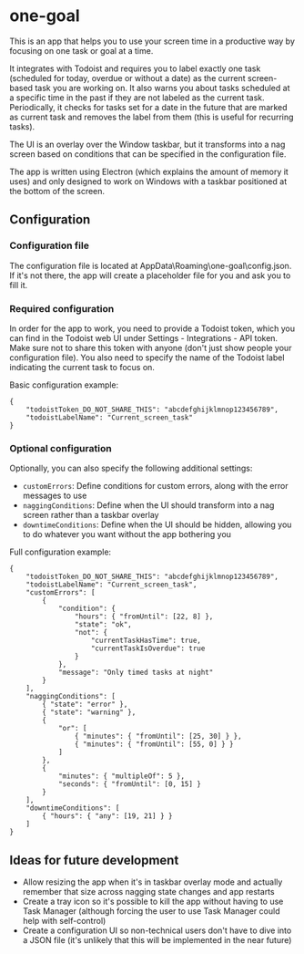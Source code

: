 # one-goal

This is an app that helps you to use your screen time in a productive way by focusing on one task or goal at a time.

It integrates with Todoist and requires you to label exactly one task (scheduled for today, overdue or without a date) as the current screen-based task you are working on. It also warns you about tasks scheduled at a specific time in the past if they are not labeled as the current task. Periodically, it checks for tasks set for a date in the future that are marked as current task and removes the label from them (this is useful for recurring tasks).

The UI is an overlay over the Window taskbar, but it transforms into a nag screen based on conditions that can be specified in the configuration file.

The app is written using Electron (which explains the amount of memory it uses) and only designed to work on Windows with a taskbar positioned at the bottom of the screen.

## Configuration

### Configuration file

The configuration file is located at AppData\Roaming\one-goal\config.json. If it's not there, the app will create a placeholder file for you and ask you to fill it.

### Required configuration

In order for the app to work, you need to provide a Todoist token, which you can find in the Todoist web UI under Settings - Integrations - API token. Make sure not to share this token with anyone (don't just show people your configuration file). You also need to specify the name of the Todoist label indicating the current task to focus on.

Basic configuration example:

```
{
    "todoistToken_DO_NOT_SHARE_THIS": "abcdefghijklmnop123456789",
    "todoistLabelName": "Current_screen_task"
}
```

### Optional configuration

Optionally, you can also specify the following additional settings:

-   `customErrors`: Define conditions for custom errors, along with the error messages to use
-   `naggingConditions`: Define when the UI should transform into a nag screen rather than a taskbar overlay
-   `downtimeConditions`: Define when the UI should be hidden, allowing you to do whatever you want without the app bothering you

Full configuration example:

```
{
    "todoistToken_DO_NOT_SHARE_THIS": "abcdefghijklmnop123456789",
    "todoistLabelName": "Current_screen_task",
    "customErrors": [
        {
            "condition": {
                "hours": { "fromUntil": [22, 8] },
                "state": "ok",
                "not": {
                    "currentTaskHasTime": true,
                    "currentTaskIsOverdue": true
                }
            },
            "message": "Only timed tasks at night"
        }
    ],
    "naggingConditions": [
        { "state": "error" },
        { "state": "warning" },
        { 
            "or": [
                { "minutes": { "fromUntil": [25, 30] } },
                { "minutes": { "fromUntil": [55, 0] } }
            ]
        },
        {
            "minutes": { "multipleOf": 5 },
            "seconds": { "fromUntil": [0, 15] }
        }
    ],
    "downtimeConditions": [
        { "hours": { "any": [19, 21] } }
    ]
}
```

## Ideas for future development

-   Allow resizing the app when it's in taskbar overlay mode and actually remember that size across nagging state changes and app restarts
-   Create a tray icon so it's possible to kill the app without having to use Task Manager (although forcing the user to use Task Manager could help with self-control)
-   Create a configuration UI so non-technical users don't have to dive into a JSON file (it's unlikely that this will be implemented in the near future)
